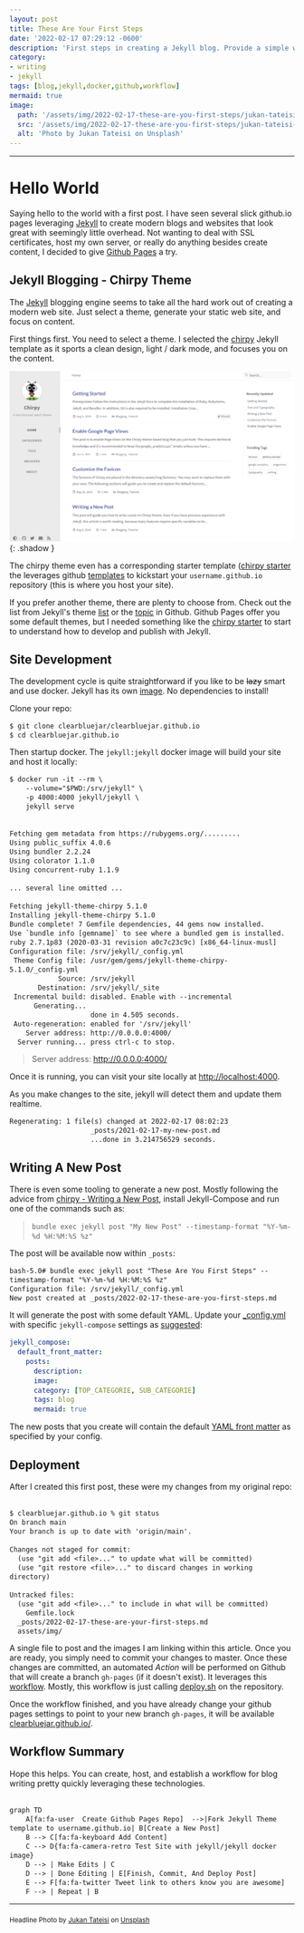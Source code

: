 ```yaml
---
layout: post
title: These Are Your First Steps
date: '2022-02-17 07:29:12 -0600'
description: 'First steps in creating a Jekyll blog. Provide a simple workflow using Docker.'
category:
- writing
- jekyll
tags: [blog,jekyll,docker,github,workflow]
mermaid: true
image:
  path: '/assets/img/2022-02-17-these-are-you-first-steps/jukan-tateisi-bJhT_8nbUA0-unsplash.jpg' 
  src: '/assets/img/2022-02-17-these-are-you-first-steps/jukan-tateisi-bJhT_8nbUA0-unsplash.jpg'
  alt: 'Photo by Jukan Tateisi on Unsplash'
---
```


---

# Hello World

Saying hello to the world with a first post. I have seen several slick github.io pages leveraging [Jekyll](https://jekyllrb.com/) to create modern blogs and websites that look great with seemingly little overhead. Not wanting to deal with SSL certificates, host my own server, or really do anything besides create content, I decided to give [Github Pages](https://pages.github.com/) a try.  

## Jekyll Blogging - Chirpy Theme

The [Jekyll](https://docs.github.com/en/pages/setting-up-a-github-pages-site-with-jekyll/about-github-pages-and-jekyll) blogging engine seems to take all the hard work out of creating a modern web site.  Just select a theme, generate your static web site, and focus on content. 

First things first. You need to select a theme. I selected the [chirpy](https://github.com/cotes2020/jekyll-theme-chirpy/) Jekyll template as it sports a clean design, light / dark mode, and focuses you on the content.

![chirpy](/assets/img/2022-02-17-these-are-you-first-steps/chirpy-clip.png){: .shadow }

The chirpy theme even has a corresponding starter template ([chirpy starter](https://github.com/cotes2020/chirpy-starter/) the leverages github [templates](https://github.blog/2019-06-06-generate-new-repositories-with-repository-templates/) to kickstart your `username.github.io` repository (this is where you host your site).

If you prefer another theme, there are plenty to choose from.  Check out the list from Jekyll's theme [list](https://jekyllrb.com/docs/themes/) or the [topic](https://github.com/topics/jekyll-theme) in Github. Github Pages offer you some default themes, but I needed something like the [chirpy starter](https://github.com/cotes2020/chirpy-starter/) to start to understand how to develop and publish with Jekyll.


## Site Development

The development cycle is quite straightforward if you like to be ~~lazy~~ smart and  use docker. Jekyll has its own [image](https://hub.docker.com/r/jekyll/jekyll/dockerfile/). No dependencies to install!  

Clone your repo:
```terminal
$ git clone clearbluejar/clearbluejar.github.io
$ cd clearbluejar.github.io
```

Then startup docker. The `jekyll:jekyll` docker image will build your site and host it locally:

```terminal
$ docker run -it --rm \
    --volume="$PWD:/srv/jekyll" \
    -p 4000:4000 jekyll/jekyll \
    jekyll serve


Fetching gem metadata from https://rubygems.org/.........
Using public_suffix 4.0.6
Using bundler 2.2.24
Using colorator 1.1.0
Using concurrent-ruby 1.1.9

... several line omitted ...

Fetching jekyll-theme-chirpy 5.1.0
Installing jekyll-theme-chirpy 5.1.0
Bundle complete! 7 Gemfile dependencies, 44 gems now installed.
Use `bundle info [gemname]` to see where a bundled gem is installed.
ruby 2.7.1p83 (2020-03-31 revision a0c7c23c9c) [x86_64-linux-musl]
Configuration file: /srv/jekyll/_config.yml
 Theme Config file: /usr/gem/gems/jekyll-theme-chirpy-5.1.0/_config.yml
            Source: /srv/jekyll
       Destination: /srv/jekyll/_site
 Incremental build: disabled. Enable with --incremental
      Generating...
                    done in 4.505 seconds.
 Auto-regeneration: enabled for '/srv/jekyll'
    Server address: http://0.0.0.0:4000/
  Server running... press ctrl-c to stop.      

```

> Server address: http://0.0.0.0:4000/

Once it is running, you can visit your site locally at [http://localhost:4000](http://localhost:4000).

As you make changes to the site, jekyll will detect them and update them realtime.

```terminal
Regenerating: 1 file(s) changed at 2022-02-17 08:02:23
                    _posts/2021-02-17-my-new-post.md
                    ...done in 3.214756529 seconds.
```

## Writing A New Post

There is even some tooling to generate a new post. Mostly following the advice from [chirpy - Writing a New Post](https://chirpy.cotes.page/posts/write-a-new-post/), install Jekyll-Compose and run one of the commands such as:

> `bundle exec jekyll post "My New Post" --timestamp-format "%Y-%m-%d %H:%M:%S %z"`

The post will be available now within `_posts`:
```terminal
bash-5.0# bundle exec jekyll post "These Are You First Steps" --timestamp-format "%Y-%m-%d %H:%M:%S %z"
Configuration file: /srv/jekyll/_config.yml
New post created at _posts/2022-02-17-these-are-you-first-steps.md
```

It will generate the post with some default YAML. Update your [_config.yml](https://github.com/clearbluejar/clearbluejar.github.io/blob/main/_config.yml) with specific `jekyll-compose` settings as [suggested](https://github.com/jekyll/jekyll-compose#:~:text=Set%20default%20front%20matter%20for%20drafts%20and%20posts):

```yaml
jekyll_compose:
  default_front_matter:
    posts:
      description:
      image:
      category: [TOP_CATEGORIE, SUB_CATEGORIE]
      tags: blog
      mermaid: true
```

The new posts that you create will contain the default [YAML front matter](https://jekyllrb.com/docs/front-matter/) as specified by your config.


## Deployment

After I created this first post, these were my changes from my original repo:

```terminal

$ clearbluejar.github.io % git status
On branch main
Your branch is up to date with 'origin/main'.

Changes not staged for commit:
  (use "git add <file>..." to update what will be committed)
  (use "git restore <file>..." to discard changes in working directory)
  
Untracked files:
  (use "git add <file>..." to include in what will be committed)
    Gemfile.lock
  _posts/2022-02-17-these-are-your-first-steps.md
  assets/img/

```

A single file to post and the images I am linking within this article. Once you are ready, you simply need to commit your changes to master. Once these changes are committed, an automated *Action* will be performed on Github that will create a branch `gh-pages` (if it doesn't exist). It leverages this [workflow](https://github.com/cotes2020/chirpy-starter/blob/main/.github/workflows/pages-deploy.yml). Mostly, this workflow is just calling [deploy.sh](https://github.com/clearbluejar/clearbluejar.github.io/blob/main/tools/deploy.sh) on the repository.

Once the workflow finished, and you have already change your github pages settings to point to your new branch `gh-pages`, it will be available [clearbluejar.github.io/](https://clearbluejar.github.io/).

## Workflow Summary

Hope this helps. You can create, host, and establish a workflow for blog writing pretty quickly leveraging these technologies.

```mermaid

graph TD
    A[fa:fa-user  Create Github Pages Repo]  -->|Fork Jekyll Theme template to username.github.io| B[Create a New Post]
    B --> C[fa:fa-keyboard Add Content]
    C --> D{fa:fa-camera-retro Test Site with jekyll/jekyll docker image}
    D --> | Make Edits | C
    D --> | Done Editing | E[Finish, Commit, And Deploy Post]
    E --> F[fa:fa-twitter Tweet link to others know you are awesome]
    F --> | Repeat | B    
```

---
<sub>Headline Photo by <a href="https://unsplash.com/@tateisimikito?utm_source=unsplash&utm_medium=referral&utm_content=creditCopyText">Jukan Tateisi</a> on <a href="https://unsplash.com/s/photos/first-steps?utm_source=unsplash&utm_medium=referral&utm_content=creditCopyText">Unsplash</a></sub>

